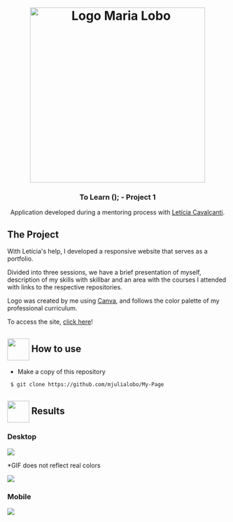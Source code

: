  <h1 align="center">
    <img alt="Logo Maria Lobo" src="https://user-images.githubusercontent.com/65983895/85108068-6a768200-b1e5-11ea-910d-ec3f887cea83.png" width="400px" />
</h1>

<h3 align="center">
 To Learn (); - Project 1
</h3>
 <p align="center"> Application developed during a mentoring process with <a href ="https://www.linkedin.com/in/leticia-lima-cavalcanti/"> Letícia Cavalcanti</a>. </P>
<h2> The Project </h2>
<p> With Letícia's help, I developed a responsive website that serves as a portfolio. </p> 
<p>Divided into three sessions, we have a brief presentation of myself, description of my skills with skillbar 
and an area with the courses I attended with links to the respective repositories. </p>
<p>Logo was created by me using <a href="https://www.canva.com/"> Canva</a>, and follows the color palette of my professional curriculum. </p>

<p> To access the site, <a href="https://mariajulialobo.000webhostapp.com/"> click here</a>! </p>
  
   <h2> <img src="https://i.dlpng.com/static/png/6577858_preview.png" width="50px" align="center"/> How to use </h2>
 <ul style= circle> 
 <li> Make a copy of this repository </li> </ul>
 
```
 $ git clone https://github.com/mjulialobo/My-Page
```



 <h2><img src="https://static.thenounproject.com/png/25759-200.png"width="50px" height="50px" align="center"/> Results</h2>
    <h3> Desktop</h3>
 <img src= "https://user-images.githubusercontent.com/65983895/85189100-0786f880-b282-11ea-85f7-2b4190a6b536.PNG"/>
  <p> *GIF does not reflect real colors </p>
 <img src="https://user-images.githubusercontent.com/65983895/85189055-b5de6e00-b281-11ea-9e79-913c10eda6c3.gif"/>
   <h3> Mobile</h3>
 <img src="https://user-images.githubusercontent.com/65983895/85235199-9cf0cc80-b3e9-11ea-98d7-45de9e5ede0a.gif"/>

 

  
